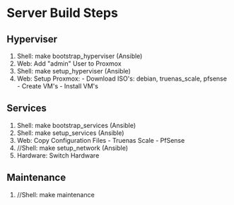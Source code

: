 # Server Build Steps

## Hyperviser
1. Shell:     make bootstrap_hyperviser (Ansible)
2. Web:       Add "admin" User to Proxmox
3. Shell:     make setup_hyperviser (Ansible)
4. Web:       Setup Proxmox:
                - Download ISO's: debian, truenas_scale, pfsense
                - Create VM's
                - Install VM's

## Services
1. Shell:     make bootstrap_services (Ansible)
2. Shell:     make setup_services (Ansible)
3. Web:       Copy Configuration Files
                - Truenas Scale
                - PfSense
4. //Shell:     make setup_network (Ansible)
5. Hardware:  Switch Hardware

## Maintenance
1. //Shell:     make maintenance
